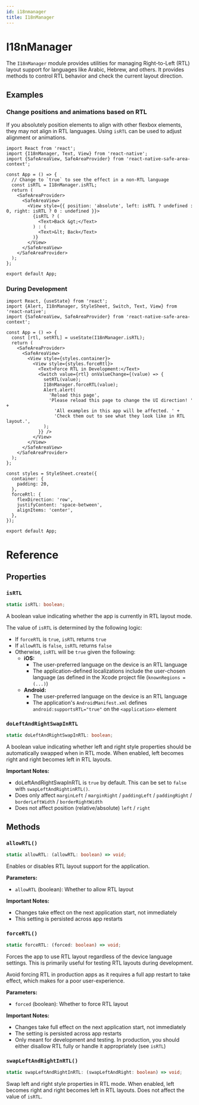 ```yaml
---
id: i18nmanager
title: I18nManager
---
```


# I18nManager

The `I18nManager` module provides utilities for managing Right-to-Left (RTL) layout support for languages like Arabic, Hebrew, and others. It provides methods to control RTL behavior and check the current layout direction.

## Examples

### Change positions and animations based on RTL

If you absolutely position elements to align with other flexbox elements, they may not align in RTL languages. Using `isRTL` can be used to adjust alignment or animations.

```SnackPlayer name=I18nManager%20Change%20Absolute%20Positions%20And%20Animations
import React from 'react';
import {I18nManager, Text, View} from 'react-native';
import {SafeAreaView, SafeAreaProvider} from 'react-native-safe-area-context';

const App = () => {
  // Change to `true` to see the effect in a non-RTL language
  const isRTL = I18nManager.isRTL;
  return (
    <SafeAreaProvider>
      <SafeAreaView>
        <View style={{ position: 'absolute', left: isRTL ? undefined : 0, right: isRTL ? 0 : undefined }}>
          {isRTL ? (
            <Text>Back &gt;</Text>
          ) : (
            <Text>&lt; Back</Text>
          )}
        </View>
      </SafeAreaView>
    </SafeAreaProvider>
  );
};

export default App;
```

### During Development

```SnackPlayer name=I18nManager%20During%20Development
import React, {useState} from 'react';
import {Alert, I18nManager, StyleSheet, Switch, Text, View} from 'react-native';
import {SafeAreaView, SafeAreaProvider} from 'react-native-safe-area-context';

const App = () => {
  const [rtl, setRTL] = useState(I18nManager.isRTL);
  return (
    <SafeAreaProvider>
      <SafeAreaView>
        <View style={styles.container}>
          <View style={styles.forceRtl}>
            <Text>Force RTL in Development:</Text>
            <Switch value={rtl} onValueChange={(value) => {
              setRTL(value);
              I18nManager.forceRTL(value);
              Alert.alert(
                'Reload this page',
                'Please reload this page to change the UI direction! ' +
                  'All examples in this app will be affected. ' +
                  'Check them out to see what they look like in RTL layout.',
              );
            }} />
          </View>
        </View>
      </SafeAreaView>
    </SafeAreaProvider>
  );
};

const styles = StyleSheet.create({
  container: {
    padding: 20,
  },
  forceRtl: {
    flexDirection: 'row',
    justifyContent: 'space-between',
    alignItems: 'center',
  },
});

export default App;
```

# Reference

## Properties

### `isRTL`

```typescript
static isRTL: boolean;
```

A boolean value indicating whether the app is currently in RTL layout mode.

The value of `isRTL` is determined by the following logic:

- If `forceRTL` is `true`, `isRTL` returns `true`
- If `allowRTL` is `false`, `isRTL` returns `false`
- Otherwise, `isRTL` will be `true` given the following:
  - **iOS:**
    - The user-preferred language on the device is an RTL language
    - The application-defined localizations include the user-chosen language (as defined in the Xcode project file (`knownRegions = (...)`)
  - **Android:**
    - The user-preferred language on the device is an RTL language
    - The application's `AndroidManifest.xml` defines `android:supportsRTL="true"` on the `<application>` element

### `doLeftAndRightSwapInRTL`

```typescript
static doLeftAndRightSwapInRTL: boolean;
```

A boolean value indicating whether left and right style properties should be automatically swapped when in RTL mode. When enabled, left becomes right and right becomes left in RTL layouts.

**Important Notes:**

- doLeftAndRightSwapInRTL is `true` by default. This can be set to `false` with `swapLeftAndRightinRTL()`.
- Does only affect `marginLeft` / `marginRight` / `paddingLeft` / `paddingRight` / `borderLeftWidth` / `borderRightWidth`
- Does not affect position (relative/absolute) `left` / `right`

## Methods

### `allowRTL()`

```typescript
static allowRTL: (allowRTL: boolean) => void;
```

Enables or disables RTL layout support for the application.

**Parameters:**

- `allowRTL` (boolean): Whether to allow RTL layout

**Important Notes:**

- Changes take effect on the next application start, not immediately
- This setting is persisted across app restarts

### `forceRTL()`

```typescript
static forceRTL: (forced: boolean) => void;
```

Forces the app to use RTL layout regardless of the device language settings. This is primarily useful for testing RTL layouts during development.

Avoid forcing RTL in production apps as it requires a full app restart to take effect, which makes for a poor user-experience.

**Parameters:**

- `forced` (boolean): Whether to force RTL layout

**Important Notes:**

- Changes take full effect on the next application start, not immediately
- The setting is persisted across app restarts
- Only meant for development and testing. In production, you should either disallow RTL fully or handle it appropriately (see `isRTL`)

### `swapLeftAndRightInRTL()`

```typescript
static swapLeftAndRightInRTL: (swapLeftAndRight: boolean) => void;
```

Swap left and right style properties in RTL mode. When enabled, left becomes right and right becomes left in RTL layouts. Does not affect the value of `isRTL`.
